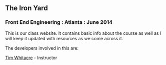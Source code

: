 ## The Iron Yard
### Front End Engineering : Atlanta : June 2014

This is our class website. It contains basic info about the course as well as I will keep it updated with resources as we come across it.

The developers involved in this are:

[Tim Whitacre](https://github.com/twhitacre) - Instructor